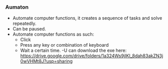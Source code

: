 ### Aumaton

- Automate computer functions, it creates a sequence of tasks and solve repeatedly.
- Can be paused.
- Automate computer functions as such:
  - Click
  - Press any key or combination of keyboard
  - Wait a certain time.
-U can download the exe here: https://drive.google.com/drive/folders/1a324Ws9jIKI_8dah83akZN3j0wVHMt8J?usp=sharing
